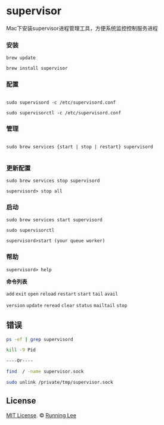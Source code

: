 # supervisor

Mac下安装supervisor进程管理工具，方便系统监控控制服务进程


### 安装

```
brew update

brew install supervisor

```

### 配置

```

sudo supervisord -c /etc/supervisord.conf

sudo supervisorctl -c /etc/supervisord.conf

```

### 管理

```

sudo brew services {start | stop | restart} supervisord


```

### 更新配置

```
sudo brew services stop supervisord

supervisord> stop all

```


### 启动

```
sudo brew services start supervisord

sudo supervisorctl

supervisord>start (your queue worker)

```

### 帮助

```
supervisord> help

```

**命令列表**

`add` `exit` `open` `reload` `restart`  `start` `tail` `avail`

`version` `update` `reread` `clear` `status` `mailtail` `stop`


## 错误

```bash
ps -ef | grep supervisord

kill -9 Pid

----Or----

find  / -name supervisor.sock

sudo unlink /private/tmp/supervisor.sock

```

## License

[MIT License](https://opensource.org/licenses/mit-license.html). ©  [Running Lee](mailto:lihui870920@gmail.com)